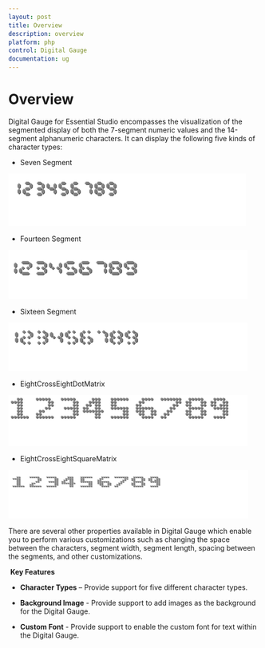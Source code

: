 ```yaml
---
layout: post
title: Overview
description: overview
platform: php
control: Digital Gauge
documentation: ug
---
```


# Overview

Digital Gauge for Essential Studio encompasses the visualization of the segmented display of both the 7-segment numeric values and the 14-segment alphanumeric characters. It can display the following five kinds of character types:

* Seven Segment

![PHP DigitalGauge Overview Image2](/PHP/DigitalGauge/Overview_images/Overview_img2.png)

* Fourteen Segment

![PHP DigitalGauge Overview Image3](/PHP/DigitalGauge/Overview_images/Overview_img3.png)

* Sixteen Segment

![PHP DigitalGauge Overview Image4](/PHP/DigitalGauge/Overview_images/Overview_img4.png)

* EightCrossEightDotMatrix

![PHP DigitalGauge Overview Image5](/PHP/DigitalGauge/Overview_images/Overview_img5.png)

* EightCrossEightSquareMatrix

![PHP DigitalGauge Overview Image6](/PHP/DigitalGauge/Overview_images/Overview_img6.png)



There are several other properties available in Digital Gauge which enable you to perform various customizations such as changing the space between the characters, segment width, segment length, spacing between the segments, and other customizations.

 **Key Features**

* **Character Types** – Provide support for five different character types.

* **Background Image** - Provide support to add images as the background for the Digital Gauge.

* **Custom Font** - Provide support to enable the custom font for text within the Digital Gauge.

